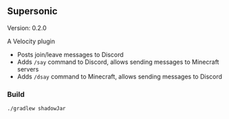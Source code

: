 ## Supersonic
Version: 0.2.0

A Velocity plugin

- Posts join/leave messages to Discord
- Adds `/say` command to Discord, allows sending messages to Minecraft servers
- Adds `/dsay` command to Minecraft, allows sending messages to Discord

### Build

```shell
./gradlew shadowJar
```
